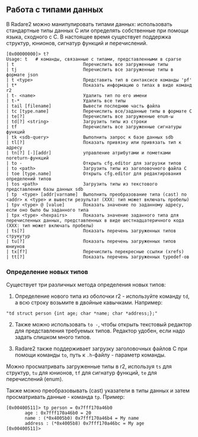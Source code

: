 ## Работа с типами данных

В Radare2 можно манипулировать типами данных: использовать стандартные типы данных C или определять собственные при помощи языка, сходного с C. В настоящее время существует поддержка структур, юнионов, сигнатур функций и перечислений.

```
[0x00000000]> t?
Usage: t   # команды, связанные с типами, представленными в cparse
| t                          Перечислить все загруженные типы
| tj                         Перечислить все загруженные типы в формате json
| t <type>                   Представить тип в синтаксисе команды 'pf'
| t*                         Показать информацию о типах в виде команд r2
| t- <name>                  Удалить тип по его имени
| t-*                        Удалить все типы
| tail [filename]            Вывести последнюю часть файла
| tc [type.name]             Перечислить все/заданные типы в формате C
| te[?]                      Перечислить все загруженные enum-ы
| td[?] <string>             Загрузить типы из строки
| tf                         Перечислить все загруженные сигнатуры функций
| tk <sdb-query>             Выполнить запрос к базе данных sdb
| tl[?]                      Показать привязку или привязать тип к адресу
| tn[?] [-][addr]            управление атрибутами и пометками noreturn-функций
| to -                       Открыть cfg.editor для загрузки типов
| to <path>                  Загрузить типы из заголовочного файла C
| toe [type.name]            Открыть cfg.editor для редактирования определений типов
| tos <path>                 Загрузить типы из текстового представления базы данных sdb
| tp  <type> [addr|varname]  Выполнить преобразование типа (cast) по <addr> к <type> и вывести результат (XXX: тип может включать пробелы)
| tpv <type> @ [value]       Показать значение по заданному адресу, если оно было бы заданного типа
| tpx <type> <hexpairs>      Показать значение заданного типа для перечисленных данных, представленных в виде шестнадцатеричного кода (XXX: тип может включать пробелы)
| ts[?]                      Показать перечень загруженных типов струкутур
| tu[?]                      Показать перечень загруженных типов юниунов
| tx[f?]                     Перечислить перекресные ссылки (xrefs)
| tt[?]                      Показать перечень загруженных typedef-ов
```

### Определение новых типов

Существует три различных метода определения новых типов:

1. Определение нового типа из оболочки r2 - используйте команду `td`, а всю строку возьмите в двойные кавычками. Например:

```
"td struct person {int age; char *name; char *address;};"
```

2. Также можно использовать `to -`, чтобы открыть текстовый редактор для представления требуемых типов. Редактор удобен, если надо задать слишком много типов.

3. Radare2 также поддерживает загрузку заголовочных файлов С при помощи команды `to`, путь к `.h`-файлу - параметр команды.

Можно просматривать загруженные типы в r2, используя `ts` для структур, `tu` для юнионов, `tf` для сигнатур функций, `te` для перечислений (enum).

Также можно преобразовывать (cast) указатели в типы данных и затем просматривать данные - команда `tp`. Пример:

```
[0x00400511]> tp person = 0x7fff170a46b0
       age : 0x7fff170a46b0 = 20
       name : (*0x4005b0) 0x7fff170a46b4 = My name
       address : (*0x4005b8) 0x7fff170a46bc = My age
[0x00400511]>
```
